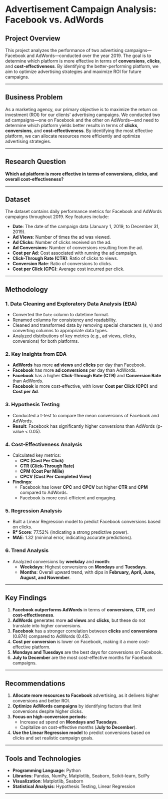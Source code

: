 # Advertisement Campaign Analysis: Facebook vs. AdWords

## Project Overview
This project analyzes the performance of two advertising campaigns—Facebook and AdWords—conducted over the year 2019. The goal is to determine which platform is more effective in terms of **conversions**, **clicks**, and **cost-effectiveness**. By identifying the better-performing platform, we aim to optimize advertising strategies and maximize ROI for future campaigns.

---

## Business Problem
As a marketing agency, our primary objective is to maximize the return on investment (ROI) for our clients' advertising campaigns. We conducted two ad campaigns—one on Facebook and the other on AdWords—and need to determine which platform yields better results in terms of **clicks**, **conversions**, and **cost-effectiveness**. By identifying the most effective platform, we can allocate resources more efficiently and optimize advertising strategies.

---

## Research Question
**Which ad platform is more effective in terms of conversions, clicks, and overall cost-effectiveness?**

---

## Dataset
The dataset contains daily performance metrics for Facebook and AdWords campaigns throughout 2019. Key features include:
- **Date**: The date of the campaign data (January 1, 2019, to December 31, 2019).
- **Ad Views**: Number of times the ad was viewed.
- **Ad Clicks**: Number of clicks received on the ad.
- **Ad Conversions**: Number of conversions resulting from the ad.
- **Cost per Ad**: Cost associated with running the ad campaign.
- **Click-Through Rate (CTR)**: Ratio of clicks to views.
- **Conversion Rate**: Ratio of conversions to clicks.
- **Cost per Click (CPC)**: Average cost incurred per click.

---

## Methodology
### 1. **Data Cleaning and Exploratory Data Analysis (EDA)**
   - Converted the `Date` column to datetime format.
   - Renamed columns for consistency and readability.
   - Cleaned and transformed data by removing special characters (`$`, `%`) and converting columns to appropriate data types.
   - Analyzed distributions of key metrics (e.g., ad views, clicks, conversions) for both platforms.

### 2. **Key Insights from EDA**
   - **AdWords** has more **ad views** and **clicks** per day than Facebook.
   - **Facebook** has more **ad conversions** per day than AdWords.
   - **Facebook** has a higher **Click-Through Rate (CTR)** and **Conversion Rate** than AdWords.
   - **Facebook** is more cost-effective, with lower **Cost per Click (CPC)** and **Cost per Ad**.

### 3. **Hypothesis Testing**
   - Conducted a t-test to compare the mean conversions of Facebook and AdWords.
   - **Result**: Facebook has significantly higher conversions than AdWords (p-value < 0.05).

### 4. **Cost-Effectiveness Analysis**
   - Calculated key metrics:
     - **CPC (Cost Per Click)**
     - **CTR (Click-Through Rate)**
     - **CPM (Cost Per Mille)**
     - **CPCV (Cost Per Completed View)**
   - **Findings**:
     - Facebook has lower **CPC** and **CPCV** but higher **CTR** and **CPM** compared to AdWords.
     - Facebook is more cost-efficient and engaging.

### 5. **Regression Analysis**
   - Built a Linear Regression model to predict Facebook conversions based on clicks.
   - **R² Score**: 77.52% (indicating a strong predictive power).
   - **MAE**: 1.32 (minimal error, indicating accurate predictions).

### 6. **Trend Analysis**
   - Analyzed conversions by **weekday** and **month**:
     - **Weekdays**: Highest conversions on **Mondays** and **Tuesdays**.
     - **Months**: Overall upward trend, with dips in **February, April, June, August, and November**.

---

## Key Findings
1. **Facebook outperforms AdWords** in terms of **conversions**, **CTR**, and **cost-effectiveness**.
2. **AdWords** generates more **ad views** and **clicks**, but these do not translate into higher conversions.
3. **Facebook** has a stronger correlation between **clicks** and **conversions** (0.874) compared to AdWords (0.45).
4. **Cost per conversion** is lower on Facebook, making it a more cost-effective platform.
5. **Mondays and Tuesdays** are the best days for conversions on Facebook.
6. **July to December** are the most cost-effective months for Facebook campaigns.

---

## Recommendations
1. **Allocate more resources to Facebook** advertising, as it delivers higher conversions and better ROI.
2. **Optimize AdWords campaigns** by identifying factors that limit conversions despite higher clicks.
3. **Focus on high-conversion periods**:
   - Increase ad spend on **Mondays and Tuesdays**.
   - Capitalize on cost-effective months (**July to December**).
4. **Use the Linear Regression model** to predict conversions based on clicks and set realistic campaign goals.

---

## Tools and Technologies
- **Programming Language**: Python
- **Libraries**: Pandas, NumPy, Matplotlib, Seaborn, Scikit-learn, SciPy
- **Visualization**: Matplotlib, Seaborn
- **Statistical Analysis**: Hypothesis Testing, Linear Regression

---
